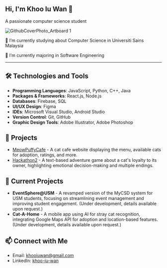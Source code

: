 ## Hi, I'm Khoo Iu Wan 👋
A passionate computer science student

![GithubCoverPhoto_Artboard 1](https://github.com/user-attachments/assets/06849135-ff61-4d10-8382-a416eda6fc4e)

🔭 I’m currently studying about Computer Science in Universiti Sains Malaysia

🌱 I’m currently majoring in Software Engineering

---

## 🛠️ Technologies and Tools

- **Programming Languages**: JavaScript, Python, C++, Java
- **Packages & Frameworks**: React.js, Node.js
- **Databases**: Firebase, SQL
- **UI/UX Design**: Figma
- **IDEs**: Microsoft Visual Studio, Android Studio
- **Version Control**: Git, GitHub
- **Graphic Design Tools**: Adobe Illustrator, Adobe Photoshop

## 🚀 Projects

- [MeowPuffyCafe](https://github.com/wuik1112/CAT201-G06-Assignment2) - A cat cafe website displaying the menu, available cats for adoption, ratings, and more.
- [Hackathon2](https://github.com/wuik1112/CPT113-G5-Hackathon-2) - A text-based adventure game about a cat's loyalty to its owner, highlighting emotional decision-making and multiple endings.
  
## 🚧 Current Projects

- **EventSphere@USM** - A revamped version of the MyCSD system for USM students, focusing on streamlining event management and improving student engagement. (Under development, details available upon request.)
- **Cat-A-Home** - A mobile app using AI for stray cat recognition, integrating Google Maps API for adoption and location-based features. (Under development, details available upon request.)

## 📫 Connect with Me

- Email: [khooiuwan@gmail.com](mailto:khooiuwan@gmail.com)
- LinkedIn: [khoo-iu-wan](https://linkedin.com/in/khoo-iu-wan)

